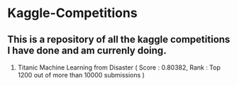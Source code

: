 # Kaggle-Competitions

## This is a repository of all the kaggle competitions I have done and am currenly doing.

1. Titanic Machine Learning from Disaster ( Score : 0.80382, Rank : Top 1200 out of more than 10000 submissions )
